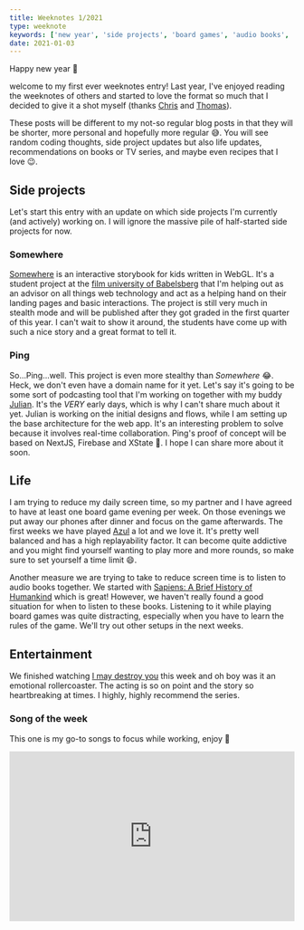 ```yaml
---
title: Weeknotes 1/2021
type: weeknote
keywords: ['new year', 'side projects', 'board games', 'audio books', 'series']
date: 2021-01-03
---
```


Happy new year 🎉

welcome to my first ever weeknotes entry! Last year, I've enjoyed reading the weeknotes of others and started to love the format so much that I decided to give it a shot myself (thanks [Chris](https://blog.chrislowis.co.uk/) and [Thomas](https://détour.studio/)).

These posts will be different to my not-so regular blog posts in that they will be shorter, more personal and hopefully more regular 😅. You will see random coding thoughts, side project updates but also life updates, recommendations on books or TV series, and maybe even recipes that I love 😉.

## Side projects

Let's start this entry with an update on which side projects I'm currently (and actively) working on. I will ignore the massive pile of half-started side projects for now.

### Somewhere

[Somewhere](https://somewhere.gl/) is an interactive storybook for kids written in WebGL. It's a student project at the [film university of Babelsberg](https://www.filmuniversitaet.de/en/) that I'm helping out as an advisor on all things web technology and act as a helping hand on their landing pages and basic interactions. The project is still very much in stealth mode and will be published after they got graded in the first quarter of this year. I can't wait to show it around, the students have come up with such a nice story and a great format to tell it.

### Ping

So...Ping...well. This project is even more stealthy than _Somewhere_ 😂. Heck, we don't even have a domain name for it yet. Let's say it's going to be some sort of podcasting tool that I'm working on together with my buddy [Julian](http://julianpanzer.com/). It's the _VERY_ early days, which is why I can't share much about it yet. Julian is working on the initial designs and flows, while I am setting up the base architecture for the web app. It's an interesting problem to solve because it involves real-time collaboration. Ping's proof of concept will be based on NextJS, Firebase and XState 🥰. I hope I can share more about it soon.

## Life

I am trying to reduce my daily screen time, so my partner and I have agreed to have at least one board game evening per week. On those evenings we put away our phones after dinner and focus on the game afterwards. The first weeks we have played [Azul](https://boardgamegeek.com/boardgame/230802/azul) a lot and we love it. It's pretty well balanced and has a high replayability factor. It can become quite addictive and you might find yourself wanting to play more and more rounds, so make sure to set yourself a time limit 😄.

Another measure we are trying to take to reduce screen time is to listen to audio books together. We started with [Sapiens: A Brief History of Humankind](https://en.wikipedia.org/wiki/Sapiens:_A_Brief_History_of_Humankind) which is great! However, we haven't really found a good situation for when to listen to these books. Listening to it while playing board games was quite distracting, especially when you have to learn the rules of the game. We'll try out other setups in the next weeks.

## Entertainment

We finished watching [I may destroy you](https://en.wikipedia.org/wiki/I_May_Destroy_You) this week and oh boy was it an emotional rollercoaster. The acting is so on point and the story so heartbreaking at times. I highly, highly recommend the series.

### Song of the week

This one is my go-to songs to focus while working, enjoy 🎼

<iframe width="100%" height="300" scrolling="no" frameborder="no" src="https://w.soundcloud.com/player/?url=https%3A//api.soundcloud.com/tracks/414078642&color=%23ff5500&auto_play=false&hide_related=false&show_comments=true&show_user=true&show_reposts=false&show_teaser=true&visual=true"></iframe>
